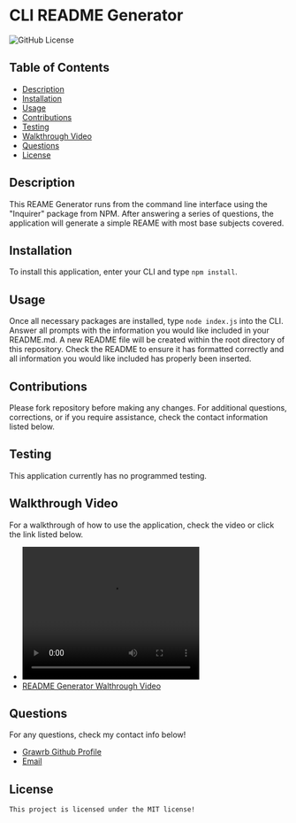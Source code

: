# CLI README Generator

![GitHub License](https://img.shields.io/badge/license-MIT-blue.svg)

## Table of Contents
- [Description](#description)
- [Installation](#installation)
- [Usage](#usage)
- [Contributions](#contributions)
- [Testing](#testing)
- [Walkthrough Video](#walkthrough-video)
- [Questions](#questions)
- [License](#license)

## Description

This REAME Generator runs from the command line interface using the "Inquirer" package from NPM. After answering a series of questions, the application will generate a simple REAME with most base subjects covered.

## Installation

To install this application, enter your CLI and type ```npm install```.

## Usage

Once all necessary packages are installed, type ```node index.js``` into the CLI. Answer all prompts with the information you would like included in your README.md. A new README file will be created within the root directory of this repository. Check the README to ensure it has formatted correctly and all information you would like included has properly been inserted.

## Contributions

Please fork repository before making any changes. For additional questions, corrections, or if you require assistance, check the contact information listed below.

## Testing

This application currently has no programmed testing.

## Walkthrough Video

For a walkthrough of how to use the application, check the video or click the link listed below.

- <video src="https://drive.google.com/file/d/1B3qv8rsP1E1TJYiqyYLLHA-nXErFpM4d/view" width="320" height="240" controls></video>
- <a href="https://drive.google.com/file/d/1B3qv8rsP1E1TJYiqyYLLHA-nXErFpM4d/view" alt="README Generator Walkthrough Video"> README Generator Walthrough Video</a>

## Questions

For any questions, check my contact info below!

- <a href="https://github.com/Grawrb" alt="GitHub Profile Link"> Grawrb Github Profile</a>
- [Email](mailto:robmaxfield22@gmail.com)

## License
    This project is licensed under the MIT license!
